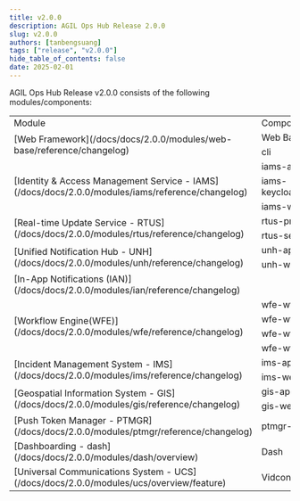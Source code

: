 ```yaml
---
title: v2.0.0
description: AGIL Ops Hub Release 2.0.0
slug: v2.0.0
authors: [tanbengsuang]
tags: ["release", "v2.0.0"]
hide_table_of_contents: false
date: 2025-02-01
---
```


AGIL Ops Hub Release v2.0.0 consists of the following modules/components:

<table >
    <tr>
        <td width="50%" > Module </td>
        <td width="30%" > Components </td>
        <td width="20%" > Version </td>
    </tr>
    <!-- Web Base ------------------------------------------------>    
    <tr>
        <td rowspan="2" >[Web Framework](/docs/docs/2.0.0/modules/web-base/reference/changelog)</td>
        <td>Web Base </td>
        <td>v2.0.0</td>
    </tr>
    <tr>
        <td>cli</td>
        <td>v1.0.3</td>
    </tr>
    <!-- IAMS ---------------------------------------------------->
    <tr>
        <td rowspan="3" >[Identity & Access Management Service - IAMS](/docs/docs/2.0.0/modules/iams/reference/changelog)</td>
        <td>iams-aas</td>
        <td>v1.0.0</td>
    </tr>
    <tr>
        <td>iams-keycloak</td>
        <td>v1.0.0</td>
    </tr>
    <tr>
        <td>iams-web</td>
        <td>v1.2.0</td>
    </tr>
    <!---     RTUS --------------------------------------------->
    <tr>
        <td rowspan="2" >[Real-time Update Service - RTUS](/docs/docs/2.0.0/modules/rtus/reference/changelog)</td>
        <td>rtus-pms</td>
        <td>v1.0.0</td>
    </tr>
    <tr>
        <td>rtus-seh</td>
        <td>v1.0.0</td>
    </tr>
    <!-- UNH --------------------------------------------------->
    <tr>
        <td rowspan="2" >[Unified Notification Hub - UNH](/docs/docs/2.0.0/modules/unh/reference/changelog)</td>
        <td>unh-app</td>
        <td>v1.0.0</td>
    </tr>
    <tr>
        <td>unh-web</td>
        <td>v1.0.0</td>
    </tr>
    <!-- IAN --------------------------------------------------->
    <tr>
        <td colspan="2" >[In-App Notifications (IAN)](/docs/docs/2.0.0/modules/ian/reference/changelog)</td>
        <td>v1.0.0</td>
    </tr>
    <!-- WFE --------------------------------------------------->
    <tr>
        <td rowspan="4" >[Workflow Engine(WFE)](/docs/docs/2.0.0/modules/wfe/reference/changelog)</td>
        <td>wfe-wfe</td>
        <td>v2.0.0</td>
    </tr>
    <tr>
        <td>wfe-wfd</td>
        <td>v2.0.0</td>
    </tr>
    <tr>
        <td>wfe-wfm</td>
        <td>v2.0.0</td>
    </tr>
    <tr>
        <td>wfe-wfw</td>
        <td>v2.0.0</td>
    </tr>
    <!-- IMS --------------------------------------------------->
    <tr>
        <td rowspan="2" >[Incident Management System - IMS](/docs/docs/2.0.0/modules/ims/reference/changelog)</td>
        <td>ims-app</td>
        <td>v2.0.0</td>
    </tr>
    <tr>
        <td>ims-web</td>
        <td>v2.0.0</td>
    </tr>
    <!-- GIS --------------------------------------------------->
    <tr>
        <td rowspan="2" >[Geospatial Information System - GIS](/docs/docs/2.0.0/modules/gis/reference/changelog)</td>
        <td>gis-app</td>
        <td>v1.0.0</td>
    </tr>
    <tr>
        <td>gis-web</td>
        <td>v1.0.0</td>
    </tr>
    <!-- PTMGR --------------------------------------------------->
    <tr>
        <td>[Push Token Manager - PTMGR](/docs/docs/2.0.0/modules/ptmgr/reference/changelog)</td>
        <td>ptmgr-app</td>
        <td>v1.0.0</td>
    </tr>
    <!-- Dashboard ----------------------------------------------->
    <tr>
        <td>[Dashboarding - dash](/docs/docs/2.0.0/modules/dash/overview)</td>
        <td>Dash</td>
        <td>v1.0.0-pre</td>
    </tr>
    <!-- Dashboard ----------------------------------------------->
    <tr>
        <td>[Universal Communications System - UCS](/docs/docs/2.0.0/modules/ucs/overview/feature)</td>
        <td>Vidconf-ion</td>
        <td>v1.4.0</td>
    </tr>
</table>

